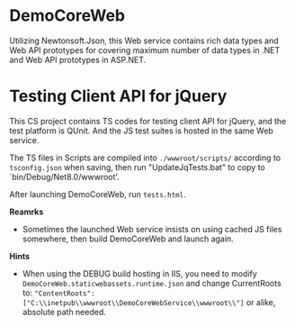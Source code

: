 # DemoCoreWeb

Utilizing Newtonsoft.Json, this Web service contains rich data types and Web API prototypes for covering maximum number of data types in .NET and Web API prototypes in ASP.NET.

# Testing Client API for jQuery

This CS project contains TS codes for testing client API for jQuery, and the test platform is QUnit. And the JS test suites is hosted in the same Web service.

The TS files in Scripts are compiled into `./wwwroot/scripts/` according to `tsconfig.json` when saving, then run "UpdateJqTests.bat" to copy to `bin/Debug/Net8.0/wwwroot'.

After launching DemoCoreWeb, run `tests.html`.

**Reamrks**

* Sometimes the launched Web service insists on using cached JS files somewhere, then build DemoCoreWeb and launch again.


**Hints**

* When using the DEBUG build hosting in IIS, you need to modify `DemoCoreWeb.staticwebassets.runtime.json` and change CurrentRoots to:
`"ContentRoots":["C:\\inetpub\\wwwroot\\DemoCoreWebService\\wwwroot\\"]` or alike, absolute path needed.
